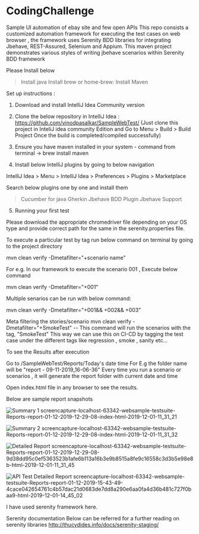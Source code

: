 # CodingChallenge
Sample UI automation of ebay site and few open APIs
This repo consists a customized automation framework for executing the test cases on web browser , 
the framework uses Serenity BDD libraries for integrating Jbehave, REST-Assured, Selenium and Appium.
This maven project demonstrates various styles of writing jbehave scenarios within Serenity BDD framework


Please Install below
> Install java
> Install brew or home-brew:
> Install Maven


Set up instructions :

1. Download and install IntelliJ Idea Community version 


2. Clone the below repository in IntelliJ Idea : https://github.com/vinodpasalkar/SampleWebTest/ (Just clone this project in InteliJ idea community Edition 
and Go to Menu > Build > Build Project Once the build is completed/compiled successfully)

3. Ensure you have maven installed in your system - command from terminal -> brew install maven

4. Install below IntelliJ plugins by going to below navigation

IntelliJ Idea > Menu > IntelliJ Idea > Preferences > Plugins > Marketplace 

Search below plugins one by one and install them 
>Cucumber for java 
>Gherkin
>Jbehave BDD Plugin
>Jbehave Support 


5. Running your first test

Please download the appropriate chromedriver file depending on your OS type and provide correct path for the same in the serenity.properties file.

To execute a particular test by tag run below command on terminal by going to the project directory

mvn clean verify -Dmetafilter="+scenario name"

For e.g. In our framework to execute the scenario 001 , Execute below command

mvn clean verify -Dmetafilter="+001"

Multiple senarios can be run with below command:

mvn clean verify -Dmetafilter="+001&& +002&& +003"

Meta filtering the stories/scenario mvn clean verify -Dmetafilter="+SmokeTest" -- This command will run the scenarios with the tag, "SmokeTest" This way we can use this on CI-CD by tagging the test case under the different tags like regression , smoke , sanity etc...

To see the Results after execution

Go to /SampleWebTest/Reports/Today's date time For E.g the folder name will be "report - 09-11-2019_16-06-36" Every time you run a scenario or scenarios , it will generate the report folder with current date and time

Open index.html file in any browser to see the results.

Below are sample report snapshots

![Summary 1 screencapture-localhost-63342-websample-testsuite-Reports-report-01-12-2019-12-29-08-index-html-2019-12-01-11_31_21](https://user-images.githubusercontent.com/9302926/69921487-e697bb00-1489-11ea-99f8-6fb7339e5acc.png)

![Summary 2 screencapture-localhost-63342-websample-testsuite-Reports-report-01-12-2019-12-29-08-index-html-2019-12-01-11_31_32](https://user-images.githubusercontent.com/9302926/69921489-e8fa1500-1489-11ea-911e-2a3e837bfb25.png)

![Detailed Report screencapture-localhost-63342-websample-testsuite-Reports-report-01-12-2019-12-29-08-9d38dd95c0ef5363523b1afe6b113a16b3e9b8515a8fe9c16558c3d3b5e98e8b-html-2019-12-01-11_31_45](https://user-images.githubusercontent.com/9302926/69921491-edbec900-1489-11ea-97d2-fa96b052a1ff.png)

![API Test Detailed Report screencapture-localhost-63342-websample-testsuite-Reports-report-01-12-2019-15-43-49-4cace042654761c4b57dac21d0683de7dd8a290e6aa0fa4d36b481c727f0baa9-html-2019-12-01-14_45_02](https://user-images.githubusercontent.com/9302926/69921492-f1525000-1489-11ea-95f2-073c70be0574.png)


I have used serenity framework here.

Serenity documentation Below can be referred for a further reading on serenity libraries http://thucydides.info/docs/serenity-staging/

